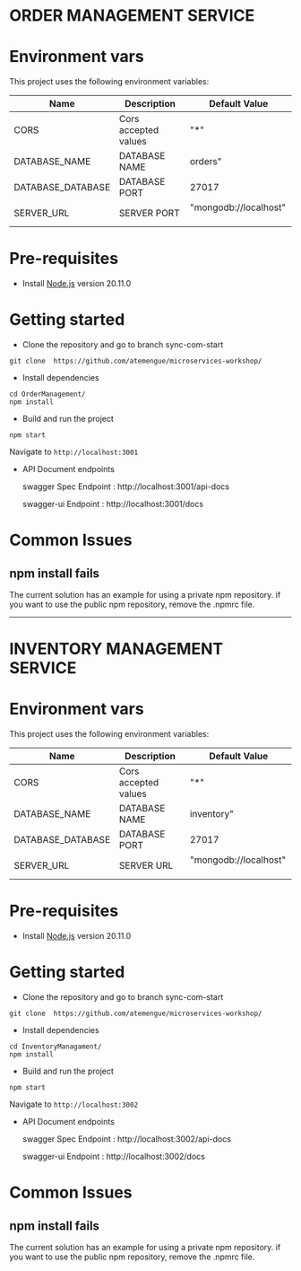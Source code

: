 # ORDER MANAGEMENT SERVICE

# Environment vars
This project uses the following environment variables:

| Name                          | Description                         | Default Value                                  |
| ----------------------------- | ------------------------------------| -----------------------------------------------|
|CORS           | Cors accepted values            | "*"      |
|DATABASE_NAME           | DATABASE   NAME           | orders"      |
|DATABASE_DATABASE           | DATABASE   PORT           | 27017      |
|SERVER_URL           | SERVER   PORT           | "mongodb://localhost"      |


# Pre-requisites
- Install [Node.js](https://nodejs.org/en/) version 20.11.0


# Getting started
- Clone the repository and go to branch sync-com-start
```
git clone  https://github.com/atemengue/microservices-workshop/

```
- Install dependencies
```
cd OrderManagement/
npm install
```
- Build and run the project
```
npm start
```
  Navigate to `http://localhost:3001`

- API Document endpoints

  swagger Spec Endpoint : http://localhost:3001/api-docs 

  swagger-ui  Endpoint : http://localhost:3001/docs 

# Common Issues

## npm install fails
The current solution has an example for using a private npm repository. if you want to use the public npm repository, remove the .npmrc file.

-------------------------------------------------------------

# INVENTORY MANAGEMENT SERVICE

# Environment vars
This project uses the following environment variables:

| Name                          | Description                         | Default Value                                  |
| ----------------------------- | ------------------------------------| -----------------------------------------------|
|CORS           | Cors accepted values            | "*"      |
|DATABASE_NAME           | DATABASE   NAME           | inventory"      |
|DATABASE_DATABASE           | DATABASE   PORT           | 27017      |
|SERVER_URL           | SERVER   URL           | "mongodb://localhost"      |


# Pre-requisites
- Install [Node.js](https://nodejs.org/en/) version 20.11.0


# Getting started
- Clone the repository and go to branch sync-com-start
```
git clone  https://github.com/atemengue/microservices-workshop/

```
- Install dependencies
```
cd InventoryManagament/
npm install
```
- Build and run the project
```
npm start
```
  Navigate to `http://localhost:3002`

- API Document endpoints

  swagger Spec Endpoint : http://localhost:3002/api-docs 

  swagger-ui  Endpoint : http://localhost:3002/docs 

# Common Issues

## npm install fails
The current solution has an example for using a private npm repository. if you want to use the public npm repository, remove the .npmrc file.

